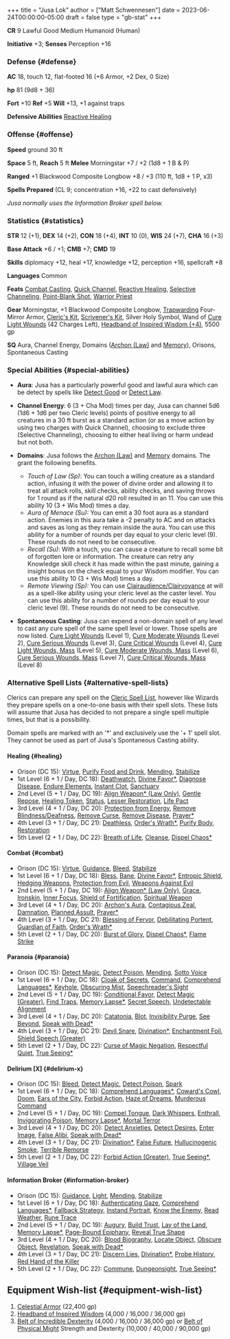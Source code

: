 +++
title = "Jusa Lok"
author = ["Matt Schwennesen"]
date = 2023-06-24T00:00:00-05:00
draft = false
type = "gb-stat"
+++

**CR** 9 Lawful Good Medium Humanoid (Human)

**Initiative** +3; **Senses** Perception +16


### Defense {#defense}

**AC** 18, touch 12, flat-footed 16 (+6 Armor, +2 Dex, 0 Size)

**hp** 81 (9d8 + 36)

**Fort** +10 **Ref** +5 **Will** +13, +1 against traps

**Defensive Abilities** [Reactive Healing](https://aonprd.com/FeatDisplay.aspx?ItemName=Reactive%20Healing)


### Offense {#offense}

**Speed** ground 30 ft

**Space** 5 ft, **Reach** 5 ft **Melee** Morningstar +7 / +2 (1d8 + 1 B &amp; P)

**Ranged** +1 Blackwood Composite Longbow +8 / +3 (110 ft, 1d8 + 1 P, x3)

**Spells Prepared** (CL 9; concentration +16, +22 to cast defensively)

_Jusa normally uses the Information Broker spell below._


### Statistics {#statistics}

**STR** 12 (+1), **DEX** 14 (+2), **CON** 18 (+4), **INT** 10 (0), **WIS** 24 (+7), **CHA** 16 (+3)

**Base Attack** +6 / +1; **CMB** +7; **CMD** 19

**Skills** diplomacy +12, heal +17, knowledge +12, perception +16, spellcraft +8

**Languages** Common

**Feats** [Combat Casting](https://aonprd.com/FeatDisplay.aspx?ItemName=Combat%20Casting), [Quick Channel](https://aonprd.com/FeatDisplay.aspx?ItemName=Quick%20Channel), [Reactive Healing](https://aonprd.com/FeatDisplay.aspx?ItemName=Reactive%20Healing), [Selective Channeling](https://aonprd.com/FeatDisplay.aspx?ItemName=Selective%20Channeling),
[Point-Blank Shot](https://www.aonprd.com/FeatDisplay.aspx?ItemName=Point-Blank%20Shot), [Warrior Priest](https://aonprd.com/FeatDisplay.aspx?ItemName=Warrior%20Priest)

**Gear** Morningstar, +1 Blackwood Composite Longbow, [Trapwarding](https://aonprd.com/MagicArmorDisplay.aspx?ItemName=Trapwarding) Four-Mirror Armor,
[Cleric's Kit](https://aonprd.com/EquipmentMiscDisplay.aspx?ItemName=Cleric%E2%80%99s%20kit), [Scrivener's Kit](https://aonprd.com/EquipmentMiscDisplay.aspx?ItemName=Scrivener%27s%20kit), Silver Holy Symbol, Wand of [Cure Light Wounds](https://aonprd.com/SpellDisplay.aspx?ItemName=Cure%20Light%20Wounds) (42
Charges Left), [Headband of Inspired Wisdom (+4)](https://aonprd.com/MagicWondrousDisplay.aspx?FinalName=Headband%20of%20Inspired%20Wisdom4), 5500 gp

**SQ** Aura, Channel Energy, Domains ([Archon (Law)](https://aonprd.com/DomainDisplay.aspx?ItemName=Law) and [Memory](https://aonprd.com/DomainDisplay.aspx?ItemName=Knowledge)), Orisons, Spontaneous
Casting


### Special Abilities {#special-abilities}

-   **Aura**: Jusa has a particularly powerful good and lawful aura which can be
    detect by spells like [Detect Good](https://aonprd.com/SpellDisplay.aspx?ItemName=Detect%20Good) or [Detect Law](https://aonprd.com/SpellDisplay.aspx?ItemName=Detect%20Law).
-   **Channel Energy**: 6 (3 + Cha Mod) times per day, Jusa can channel 5d6 (1d6 + 1d6
    per two Cleric levels) points of positive energy to all creatures in a 30 ft
    burst as a standard action (or as a move action by using two charges with
    Quick Channel), choosing to exclude three (Selective Channeling), choosing to
    either heal living or harm undead but not both.
-   **Domains**: Jusa follows the [Archon (Law)](https://aonprd.com/DomainDisplay.aspx?ItemName=Law) and [Memory](https://aonprd.com/DomainDisplay.aspx?ItemName=Knowledge) domains. The grant the
    following benefits.
    -   _Touch of Law (Sp)_: You can touch a willing creature as a standard action,
        infusing it with the power of divine order and allowing it to treat all
        attack rolls, skill checks, ability checks, and saving throws for 1 round as
        if the natural d20 roll resulted in an 11. You can use this ability 10 (3 +
        Wis Mod) times a day.
    -   _Aura of Menace (Su):_ You can emit a 30 foot aura as a standard action.
        Enemies in this aura take a -2 penalty to AC and on attacks and saves as
        long as they remain inside the aura. You can use this ability for a number
        of rounds per day equal to your cleric level (9). These rounds do not need
        to be consecutive.
    -   _Recall (Su)_: With a touch, you can cause a creature to recall some bit of
        forgotten lore or information. The creature can retry any Knowledge skill
        check it has made within the past minute, gaining a insight bonus on the
        check equal to your Wisdom modifier. You can use this ability 10 (3 + Wis
        Mod) times a day.
    -   _Remote Viewing (Sp):_ You can use [Clairaudience/Clairvoyance](https://aonprd.com/SpellDisplay.aspx?ItemName=Clairaudience/Clairvoyance) at will as a
        spell-like ability using your cleric level as the caster level. You can use
        this ability for a number of rounds per day equal to your cleric level (9).
        These rounds do not need to be consecutive.

-   **Spontaneous Casting**: Jusa can expend a non-domain spell of any level to cast
    any cure spell of the same spell level or lower. Those spells are now listed.
    [Cure Light Wounds](https://aonprd.com/SpellDisplay.aspx?ItemName=Cure%20Light%20Wounds) (Level 1), [Cure Moderate Wounds](https://aonprd.com/SpellDisplay.aspx?ItemName=Cure%20Moderate%20Wounds) (Level 2), [Cure Serious
    Wounds](https://aonprd.com/SpellDisplay.aspx?ItemName=Cure%20Serious%20Wounds) (Level 3), [Cure Critical Wounds](https://aonprd.com/SpellDisplay.aspx?ItemName=Cure%20Critical%20Wounds) (Level 4), [Cure Light Wounds, Mass](https://aonprd.com/SpellDisplay.aspx?ItemName=Cure%20Light%20Wounds,%20Mass)
    (Level 5), [Cure Moderate Wounds, Mass](https://aonprd.com/SpellDisplay.aspx?ItemName=Cure%20Moderate%20Wounds,%20Mass) (Level 6), [Cure Serious Wounds, Mass](https://aonprd.com/SpellDisplay.aspx?ItemName=Cure%20Serious%20Wounds,%20Mass)
    (Level 7), [Cure Critical Wounds, Mass](https://aonprd.com/SpellDisplay.aspx?ItemName=Cure%20Critical%20Wounds,%20Mass) (Level 8)


### Alternative Spell Lists {#alternative-spell-lists}

Clerics can prepare any spell on the [Cleric Spell List](https://aonprd.com/Spells.aspx?Class=Cleric), however like Wizards
they prepare spells on a one-to-one basis with their spell slots. These lists
will assume that Jusa has decided to not prepare a single spell multiple times,
but that is a possibility.

Domain spells are marked with an '\*' and exclusively use the '+ 1' spell slot.
They cannot be used as part of Jusa's Spontaneous Casting ability.


#### Healing {#healing}

-   Orison (DC 15): [Virtue](https://aonprd.com/SpellDisplay.aspx?ItemName=Virtue), [Purify Food and Drink](https://aonprd.com/SpellDisplay.aspx?ItemName=Purify%20Food%20and%20Drink), [Mending](https://aonprd.com/SpellDisplay.aspx?ItemName=Mending), [Stabilize](https://aonprd.com/SpellDisplay.aspx?ItemName=Stabilize)
-   1st Level (6 + 1 / Day, DC 18): [Deathwatch](https://aonprd.com/SpellDisplay.aspx?ItemName=Deathwatch), [Divine Favor\*](https://aonprd.com/SpellDisplay.aspx?ItemName=Divine%20Favor), [Diagnose Disease](https://aonprd.com/SpellDisplay.aspx?ItemName=Diagnose%20Disease),
    [Endure Elements](https://aonprd.com/SpellDisplay.aspx?ItemName=Endure%20Elements), [Instant Clot](https://aonprd.com/SpellDisplay.aspx?ItemName=Instant%20Clot), [Sanctuary](https://aonprd.com/SpellDisplay.aspx?ItemName=Sanctuary)
-   2nd Level (5 + 1 / Day, DC 19): [Align Weapon\* (Law Only)](https://aonprd.com/SpellDisplay.aspx?ItemName=Align%20Weapon), [Gentle Repose](https://aonprd.com/SpellDisplay.aspx?ItemName=Gentle%20Repose),
    [Healing Token](https://aonprd.com/SpellDisplay.aspx?ItemName=Healing%20Token), [Status](https://aonprd.com/SpellDisplay.aspx?ItemName=Status), [Lesser Restoration](https://aonprd.com/SpellDisplay.aspx?ItemName=Restoration,%20Lesser), [Life Pact](https://aonprd.com/SpellDisplay.aspx?ItemName=Life%20Pact)
-   3rd Level (4 + 1 / Day, DC 20): [Protection from Energy](https://aonprd.com/SpellDisplay.aspx?ItemName=Protection%20from%20Energy), [Remove
    Blindness/Deafness](https://aonprd.com/SpellDisplay.aspx?ItemName=Remove%20Blindness/Deafness), [Remove Curse](https://aonprd.com/SpellDisplay.aspx?ItemName=Remove%20Curse), [Remove Disease](https://aonprd.com/SpellDisplay.aspx?ItemName=Remove%20Disease), [Prayer\*](https://aonprd.com/SpellDisplay.aspx?ItemName=Prayer)
-   4th Level (3 + 1 / Day, DC 21): [Deathless](https://aonprd.com/SpellDisplay.aspx?ItemName=Deathless), [Order's Wrath\*](https://www.aonprd.com/SpellDisplay.aspx?ItemName=Order%27s%20Wrath), [Purify Body](https://aonprd.com/SpellDisplay.aspx?ItemName=Purify%20Body), [Restoration](https://www.aonprd.com/SpellDisplay.aspx?ItemName=Restoration)
-   5th Level (2 + 1 / Day, DC 22): [Breath of Life](https://aonprd.com/SpellDisplay.aspx?ItemName=Breath%20of%20Life), [Cleanse](https://aonprd.com/SpellDisplay.aspx?ItemName=Cleanse), [Dispel Chaos\*](https://aonprd.com/SpellDisplay.aspx?ItemName=Dispel%20Chaos)


#### Combat {#combat}

-   Orison (DC 15): [Virtue](https://aonprd.com/SpellDisplay.aspx?ItemName=Virtue), [Guidance](https://aonprd.com/SpellDisplay.aspx?ItemName=Guidance), [Bleed](https://aonprd.com/SpellDisplay.aspx?ItemName=Bleed), [Stabilize](https://aonprd.com/SpellDisplay.aspx?ItemName=Stabilize)
-   1st Level (6 + 1 / Day, DC 18): [Bless](https://aonprd.com/SpellDisplay.aspx?ItemName=Bless), [Bane](https://aonprd.com/SpellDisplay.aspx?ItemName=Bane), [Divine Favor\*](https://aonprd.com/SpellDisplay.aspx?ItemName=Divine%20Favor), [Entropic Shield](https://aonprd.com/SpellDisplay.aspx?ItemName=Entropic%20Shield),
    [Hedging Weapons](https://aonprd.com/SpellDisplay.aspx?ItemName=Hedging%20Weapons), [Protection from Evil](https://aonprd.com/SpellDisplay.aspx?ItemName=Protection%20from%20Evil), [Weapons Against Evil](https://aonprd.com/SpellDisplay.aspx?ItemName=Weapons%20Against%20Evil)
-   2nd Level (5 + 1 / Day, DC 19): [Align Weapon\* (Law Only)](https://aonprd.com/SpellDisplay.aspx?ItemName=Align%20Weapon), [Grace](https://aonprd.com/SpellDisplay.aspx?ItemName=Grace), [Ironskin](https://aonprd.com/SpellDisplay.aspx?ItemName=Ironskin),
    [Inner Focus](https://aonprd.com/SpellDisplay.aspx?ItemName=Inner%20Focus), [Shield of Fortification](https://aonprd.com/SpellDisplay.aspx?ItemName=Shield%20of%20Fortification), [Spiritual Weapon](https://aonprd.com/SpellDisplay.aspx?ItemName=Spiritual%20Weapon)
-   3rd Level (4 + 1 / Day, DC 20): [Archon's Aura](https://aonprd.com/SpellDisplay.aspx?ItemName=Archon%27s%20Aura), [Contagious Zeal](https://aonprd.com/SpellDisplay.aspx?ItemName=Contagious%20Zeal), [Damnation](https://aonprd.com/SpellDisplay.aspx?ItemName=Damnation),
    [Planned Assult](https://aonprd.com/SpellDisplay.aspx?ItemName=Planned%20Assault), [Prayer\*](https://aonprd.com/SpellDisplay.aspx?ItemName=Prayer)
-   4th Level (3 + 1 / Day, DC 21): [Blessing of Fervor](https://aonprd.com/SpellDisplay.aspx?ItemName=Blessing%20of%20Fervor), [Debilitating Portent](https://www.aonprd.com/SpellDisplay.aspx?ItemName=Debilitating%20Portent),
    [Guardian of Faith](https://aonprd.com/SpellDisplay.aspx?ItemName=Guardian%20of%20Faith), [Order's Wrath\*](https://www.aonprd.com/SpellDisplay.aspx?ItemName=Order%27s%20Wrath)
-   5th Level (2 + 1 / Day, DC 20): [Burst of Glory](https://aonprd.com/SpellDisplay.aspx?ItemName=Burst%20of%20Glory), [Dispel Chaos\*](https://aonprd.com/SpellDisplay.aspx?ItemName=Dispel%20Chaos), [Flame Strike](https://aonprd.com/SpellDisplay.aspx?ItemName=Flame%20Strike)


#### Paranoia {#paranoia}

-   Orison (DC 15): [Detect Magic](https://www.aonprd.com/SpellDisplay.aspx?ItemName=Detect%20Magic), [Detect Poison](https://www.aonprd.com/SpellDisplay.aspx?ItemName=Detect%20Poison), [Mending](https://www.aonprd.com/SpellDisplay.aspx?ItemName=Mending), [Sotto Voice](https://www.aonprd.com/SpellDisplay.aspx?ItemName=Sotto%20Voce)
-   1st Level (6 + 1 / Day, DC 18): [Cloak of Secrets](https://www.aonprd.com/SpellDisplay.aspx?ItemName=Cloak%20of%20Secrets), [Command](https://aonprd.com/SpellDisplay.aspx?ItemName=Command), [Comprehend Languages\*](https://aonprd.com/SpellDisplay.aspx?ItemName=Comprehend%20Languages),
    [Keyhole](https://aonprd.com/SpellDisplay.aspx?ItemName=Keyhole), [Obscuring Mist](https://www.aonprd.com/SpellDisplay.aspx?ItemName=Obscuring%20Mist), [Speechreader's Sight](https://www.aonprd.com/SpellDisplay.aspx?ItemName=Speechreader%27s%20Sight)
-   2nd Level (5 + 1 / Day, DC 19): [Conditional Favor](https://aonprd.com/SpellDisplay.aspx?ItemName=Conditional%20Favor), [Detect Magic (Greater)](https://www.aonprd.com/SpellDisplay.aspx?ItemName=Detect%20Magic,%20Greater),
    [Find Traps](https://www.aonprd.com/SpellDisplay.aspx?ItemName=Find%20Traps), [Memory Lapse\*](https://aonprd.com/SpellDisplay.aspx?ItemName=Memory%20Lapse), [Secret Speech](https://www.aonprd.com/SpellDisplay.aspx?ItemName=Secret%20Speech), [Undetectable Alignment](https://aonprd.com/SpellDisplay.aspx?ItemName=Undetectable%20Alignment)
-   3rd Level (4 + 1 / Day, DC 20): [Catatonia](https://aonprd.com/SpellDisplay.aspx?ItemName=Catatonia), [Blot](https://www.aonprd.com/SpellDisplay.aspx?ItemName=Blot), [Invisibility Purge](https://www.aonprd.com/SpellDisplay.aspx?ItemName=Invisibility%20Purge), [See
    Beyond](https://aonprd.com/SpellDisplay.aspx?ItemName=See%20Beyond), [Speak with Dead\*](https://aonprd.com/SpellDisplay.aspx?ItemName=Speak%20with%20Dead)
-   4th Level (3 + 1 / Day, DC 21): [Devil Snare](https://aonprd.com/SpellDisplay.aspx?ItemName=Devil%20Snare), [Divination\*](https://www.aonprd.com/SpellDisplay.aspx?ItemName=Divination), [Enchantment Foil](https://aonprd.com/SpellDisplay.aspx?ItemName=Enchantment%20Foil),
    [Shield Speech (Greater)](https://aonprd.com/SpellDisplay.aspx?ItemName=Shield%20Speech,%20Greater)
-   5th Level (2 + 1 / Day, DC 22): [Curse of Magic Negation](https://aonprd.com/SpellDisplay.aspx?ItemName=Curse%20of%20Magic%20Negation), [Respectful Quiet](https://aonprd.com/SpellDisplay.aspx?ItemName=Respectful%20Quiet),
    [True Seeing\*](https://aonprd.com/SpellDisplay.aspx?ItemName=True%20Seeing)


#### Delirium [X] {#delirium-x}

-   Orison (DC 15): [Bleed](https://www.aonprd.com/SpellDisplay.aspx?ItemName=Bleed), [Detect Magic](https://www.aonprd.com/SpellDisplay.aspx?ItemName=Detect%20Magic), [Detect Poison](https://www.aonprd.com/SpellDisplay.aspx?ItemName=Detect%20Poison), [Spark](https://www.aonprd.com/SpellDisplay.aspx?ItemName=Spark)
-   1st Level (6 + 1 / Day, DC 18): [Comprehend Languages\*](https://aonprd.com/SpellDisplay.aspx?ItemName=Comprehend%20Languages), [Coward's Cowl](https://aonprd.com/SpellDisplay.aspx?ItemName=Coward%27s%20Cowl), [Doom](https://aonprd.com/SpellDisplay.aspx?ItemName=Doom),
    [Ears of the City](https://www.aonprd.com/SpellDisplay.aspx?ItemName=Ears%20of%20the%20City), [Forbid Action](https://www.aonprd.com/SpellDisplay.aspx?ItemName=Forbid%20Action), [Haze of Dreams](https://aonprd.com/SpellDisplay.aspx?ItemName=Haze%20of%20Dreams), [Murderous Command](https://www.aonprd.com/SpellDisplay.aspx?ItemName=Murderous%20Command)
-   2nd Level (5 + 1 / Day, DC 19): [Compel Tongue](https://www.aonprd.com/SpellDisplay.aspx?ItemName=Compel%20Tongue), [Dark Whispers](https://www.aonprd.com/SpellDisplay.aspx?ItemName=Dark%20Whispers), [Enthrall](https://www.aonprd.com/SpellDisplay.aspx?ItemName=Enthrall),
    [Invigorating Poison](https://aonprd.com/SpellDisplay.aspx?ItemName=Invigorating%20Poison), [Memory Lapse\*](https://aonprd.com/SpellDisplay.aspx?ItemName=Memory%20Lapse), [Mortal Terror](https://aonprd.com/SpellDisplay.aspx?ItemName=Mortal%20Terror)
-   3rd Level (4 + 1 / Day, DC 20): [Detect Anxieties](https://www.aonprd.com/SpellDisplay.aspx?ItemName=Detect%20Anxieties), [Detect Desires](https://www.aonprd.com/SpellDisplay.aspx?ItemName=Detect%20Desires), [Enter Image](https://aonprd.com/SpellDisplay.aspx?ItemName=Enter%20Image),
    [False Alibi](https://aonprd.com/SpellDisplay.aspx?ItemName=False%20Alibi), [Speak with Dead\*](https://aonprd.com/SpellDisplay.aspx?ItemName=Speak%20with%20Dead)
-   4th Level (3 + 1 / Day, DC 21): [Divination\*](https://www.aonprd.com/SpellDisplay.aspx?ItemName=Divination), [False Future](https://aonprd.com/SpellDisplay.aspx?ItemName=False%20Future), [Hullucinogenic
    Smoke](https://www.aonprd.com/SpellDisplay.aspx?ItemName=Hallucinogenic%20Smoke), [Terrible Remorse](https://aonprd.com/SpellDisplay.aspx?ItemName=Terrible%20Remorse)
-   5th Level (2 + 1 / Day, DC 22): [Forbid Action (Greater)](https://aonprd.com/SpellDisplay.aspx?ItemName=Forbid%20Action,%20Greater), [True Seeing\*](https://aonprd.com/SpellDisplay.aspx?ItemName=True%20Seeing), [Village
    Veil](https://aonprd.com/SpellDisplay.aspx?ItemName=Village%20Veil)


#### Information Broker {#information-broker}

-   Orison (DC 15): [Guidance](https://aonprd.com/SpellDisplay.aspx?ItemName=Guidance), [Light](https://aonprd.com/SpellDisplay.aspx?ItemName=Light), [Mending](https://aonprd.com/SpellDisplay.aspx?ItemName=Mending), [Stabilize](https://aonprd.com/SpellDisplay.aspx?ItemName=Stabilize)
-   1st Level (6 + 1 / Day, DC 18): [Authenticating Gaze](https://aonprd.com/SpellDisplay.aspx?ItemName=Authenticating%20Gaze), [Comprehend Languages\*](https://aonprd.com/SpellDisplay.aspx?ItemName=Comprehend%20Languages), [Fallback Strategy](https://www.aonprd.com/SpellDisplay.aspx?ItemName=Fallback%20Strategy), [Instand Portrait](https://aonprd.com/SpellDisplay.aspx?ItemName=Instant%20Portrait), [Know the Enemy](https://www.aonprd.com/SpellDisplay.aspx?ItemName=Know%20the%20Enemy), [Read Weather](https://aonprd.com/SpellDisplay.aspx?ItemName=Read%20Weather), [Rune Trace](https://aonprd.com/SpellDisplay.aspx?ItemName=Rune%20Trace)
-   2nd Level (5 + 1 / Day, DC 19): [Augury](https://aonprd.com/SpellDisplay.aspx?ItemName=Augury), [Build Trust](https://aonprd.com/SpellDisplay.aspx?ItemName=Build%20Trust), [Lay of the Land](https://aonprd.com/SpellDisplay.aspx?ItemName=Lay%20of%20the%20Land), [Memory
    Lapse\*](https://aonprd.com/SpellDisplay.aspx?ItemName=Memory%20Lapse), [Page-Bound Epiphany](https://aonprd.com/SpellDisplay.aspx?ItemName=Page-Bound%20Epiphany), [Reveal True Shape](https://aonprd.com/SpellDisplay.aspx?ItemName=Reveal%20True%20Shape)
-   3rd Level (4 + 1 / Day, DC 20): [Blood Biography](https://aonprd.com/SpellDisplay.aspx?ItemName=Blood%20Biography), [Locate Object](https://aonprd.com/SpellDisplay.aspx?ItemName=Locate%20Object), [Obscure
    Object](https://aonprd.com/SpellDisplay.aspx?ItemName=Obscure%20Object), [Revelation](https://aonprd.com/SpellDisplay.aspx?ItemName=Revelation), [Speak with Dead\*](https://aonprd.com/SpellDisplay.aspx?ItemName=Speak%20with%20Dead)
-   4th Level (3 + 1 / Day, DC 21): [Discern Lies](https://www.aonprd.com/SpellDisplay.aspx?ItemName=Discern%20Lies), [Divination\*](https://www.aonprd.com/SpellDisplay.aspx?ItemName=Divination), [Probe History](https://aonprd.com/SpellDisplay.aspx?ItemName=Probe%20History),
    [Red Hand of the Killer](https://aonprd.com/SpellDisplay.aspx?ItemName=Red%20Hand%20of%20the%20Killer)
-   5th Level (2 + 1 / Day, DC 22): [Commune](https://aonprd.com/SpellDisplay.aspx?ItemName=Commune), [Dungeonsight](https://aonprd.com/SpellDisplay.aspx?ItemName=Dungeonsight), [True Seeing\*](https://aonprd.com/SpellDisplay.aspx?ItemName=True%20Seeing)


## Equipment Wish-list {#equipment-wish-list}

1.  [Celestial Armor](https://www.aonprd.com/MagicArmorDisplay.aspx?ItemName=Celestial+Armor) (22,400 gp)
2.  [Headband of Inspired Wisdom](https://www.aonprd.com/MagicWondrousDisplay.aspx?FinalName=Headband%20of%20Inspired%20Wisdom2) (4,000 / 16,000 / 36,000 gp)
3.  [Belt of Incredible Dexterity](https://www.aonprd.com/MagicWondrousDisplay.aspx?FinalName=Belt%20of%20Incredible%20Dexterity2) (4,000 / 16,000 / 36,000 gp) or [Belt of Physical
    Might](https://www.aonprd.com/MagicWondrousDisplay.aspx?FinalName=Belt%20of%20Physical%20Might2) Strength and Dexterity (10,000 / 40,000 / 90,000 gp)
